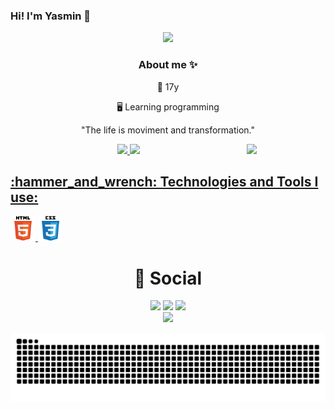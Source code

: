 ### Hi! I'm Yasmin 👋



<div align="center">
  
<img src="https://raw.githubusercontent.com/innng/innng/master/assets/kyubey.gif" height="40" />

 <h3 align ="center"> <strong> About me ✨ </strong> </h3> 

</div>






 
<div align="center">
<p align=""> 🎉 17y </p>
<p align="">🖥️ Learning programming </p>
<p align=""> "The life is moviment and transformation."</p>





<div align="center">
  <a href="https://github.com/Minzyx">
  <img src="https://github.com/innng/innng/assets/26755058/5e0ce0fb-c544-4f8c-a307-5849165746d0" width="25%" align="right" margin-top="50px" />
  <img height="180em" src="https://github-readme-stats.vercel.app/api?username=Minzyx&show_icons=true&theme=dracula&include_all_commits=true&count_private=true"/>
  <img height="180em" src="https://github-readme-stats.vercel.app/api/top-langs/?username=Minzyx&layout=compact&langs_count=7&theme=dracula"/>
</div>


<h2 align="left">:hammer_and_wrench: Technologies and Tools I use:</h2>
<p align="left">
    <a href="https://www.w3.org/html/" target="_blank"> <img src="https://raw.githubusercontent.com/devicons/devicon/master/icons/html5/html5-original-wordmark.svg" alt="html5" width="40" height="40"/> </a>
    <a href="https://www.w3schools.com/css/" target="_blank"> <img src="https://raw.githubusercontent.com/devicons/devicon/master/icons/css3/css3-original-wordmark.svg" alt="css3" width="40" height="40"/> </a>

# 🌸 Social

  <div align= "center"> 
  <a href="https://instagram.com/yasfkc" target="_blank"><img src="https://img.shields.io/badge/-Instagram-%23E4405F?style=for-the-badge&logo=instagram&logoColor=white" target="_blank"></a>
 <a href="https://discord.com/channels/@me" target="_blank"><img src="https://img.shields.io/badge/Discord-7289DA?style=for-the-badge&logo=discord&logoColor=white" target="_blank"></a> 
  <a href = "mailto:minzybtw@gmail.com"><img src="https://img.shields.io/badge/-Gmail-%23333?style=for-the-badge&logo=gmail&logoColor=white" target="_blank"></a>
</div>





<div>
    <img height="180em" src="https://i.pinimg.com/originals/9a/16/cf/9a16cf53c2b1b7aebbab18279604a269.gif"/>




</div>


![Snake animation](https://github.com/Pleiterson/Pleiterson/blob/output/github-contribution-grid-snake.svg)

